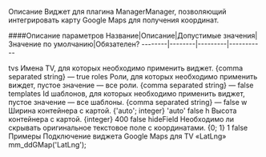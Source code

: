 Описание
Виджет для плагина ManagerManager, позволяющий интегрировать карту Google Maps для получения координат.

####Описание параметров
Название|Описание|Допустимые значения|Значение по умолчанию|Обязателен?
--------|--------|---------|-----------

tvs	Имена TV, для которых необходимо применить виджет.	{comma separated string}	—	true
roles	Роли, для которых необходимо применить виждет, пустое значение — все роли.	{comma separated string}	—	false
templates	Id шаблонов, для которых необходимо применить виджет, пустое значение — все шаблоны.	{comma separated string}	—	false
w	Ширина контейнера с картой.	{'auto'; integer}	'auto'	false
h	Высота контейнера с картой.	{integer}	400	false
hideField	Необходимо ли скрывать оригинальное текстовое поле с координатами.	{0; 1}	1	false
Примеры
Подключение виджета Google Maps для TV «LatLng»
mm_ddGMap('LatLng');